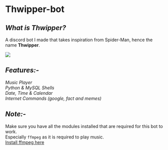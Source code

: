 # Thwipper-bot

_<h2>What is Thwipper?</h2>_
A discord bot I made that takes inspiration from Spider-Man, hence the name <strong>Thwipper</strong>.

<img src="https://wallpapercave.com/wp/wp2513595.png"></img>

_<h2>Features:-</h2>_
_Music Player_<br> 
_Python & MySQL Shells_<br> 
_Date, Time & Calendar_ <br>
_Internet Commands (google, fact and memes)_<br>

_<h2>Note:-</h2>_
Make sure you have all the modules installed that are required for this bot to work.<br>
Especially `ffmpeg` as it is required to play music.<br>
<a href="https://ffmpeg.org/download.html">Install ffmpeg here</a>
